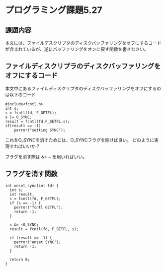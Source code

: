 # プログラミング課題5.27
## 課題内容
本文には、ファイルデスクリプタのディスクバッファリングをオフにするコードが含まれているが、逆にバッファリングをオンに戻す関数を書きなさい。

## ファイルディスクリプラのディスクバッファリングをオフにするコード
本文中にあるファイルディスクリプタのディスクバッファリングをオフにするのは以下のコード

```
#include<fcntl.h>
int s;
s = fcntl(fd, F_GETFL);
s |= O_SYNC;
result = fcntl(fd,F_SETFL,s);
if(result == -1)
    perror("setting SYNC");

```

これをO_SYNCを消すためには、O_SYNCフラグを除けば良い。
どのように実現すればいいか？

フラグを消す際は &= ~ を用いればいい。

## フラグを消す関数

```
int unset_sync(int fd) {
  int s;
  int result;
  s = fcntl(fd, F_GETFL);
  if (s == -1) {
    perror("fcntl GETFL");
    return -1;
  }

  s &= ~O_SYNC;
  result = fcntl(fd, F_SETFL, s);

  if (result == -1) {
    perror("unset SYNC");
    return -1;
  }

  return 0;
}

```


